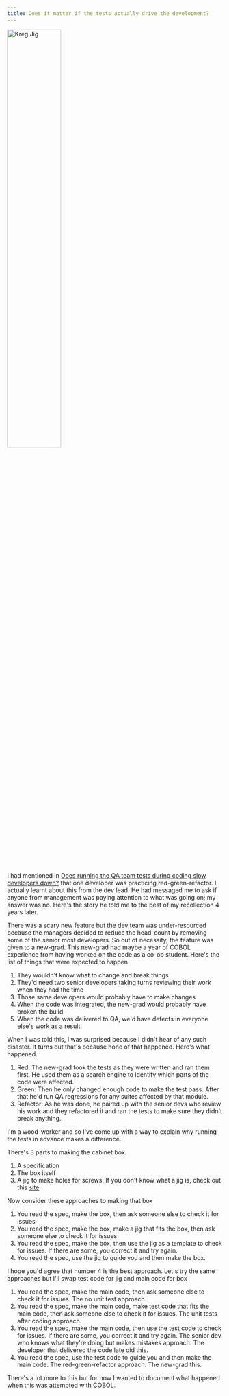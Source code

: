 ```yaml
---
title: Does it matter if the tests actually drive the development?
---
```


<a href="https://www.kregtool.com/shop/pocket-hole-joinery/pocket-hole-jigs/kreg-pocket-hole-jig-k4/K4.html" target="_blank">
    <img src="{{ site.baseurl }}/assets/images/jig.jpg" alt="Kreg Jig" title="Kreg Jig" style="width:50%; display: block;" />
</a>

I had mentioned in [Does running the QA team tests during coding slow developers down?](2) that one developer was practicing red-green-refactor.
I actually learnt about this from the dev lead.
He had messaged me to ask if anyone from management was paying attention to what was going on; my answer was no.
Here's the story he told me to the best of my recollection 4 years later.

There was a scary new feature but the dev team was under-resourced because the managers decided to reduce the head-count by removing some of the senior most developers.
So out of necessity, the feature was given to a new-grad.
This new-grad had maybe a year of COBOL experience from having worked on the code as a co-op student.
Here's the list of things that were expected to happen

1. They wouldn't know what to change and break things
2. They'd need two senior developers taking turns reviewing their work when they had the time
3. Those same developers would probably have to make changes
4. When the code was integrated, the new-grad would probably have broken the build
5. When the code was delivered to QA, we'd have defects in everyone else's work as a result.

When I was told this, I was surprised because I didn't hear of any such disaster.
It turns out that's because none of that happened.
Here's what happened.

1. Red: The new-grad took the tests as they were written and ran them first. He used them as a search engine to identify which parts of the code were affected.
2. Green: Then he only changed enough code to make the test pass. After that he'd run QA regressions for any suites affected by that module.
3. Refactor: As he was done, he paired up with the senior devs who review his work and they refactored it and ran the tests to make sure they didn't break anything.

I'm a wood-worker and so I've come up with a way to explain why running the tests in advance makes a difference.

There's 3 parts to making the cabinet box.
1. A specification
2. The box itself
3. A jig to make holes for screws. If you don't know what a jig is, check out this [site](https://www.kregtool.com/)

Now consider these approaches to making that box

1. You read the spec, make the box, then ask someone else to check it for issues
2. You read the spec, make the box, make a jig that fits the box, then ask someone else to check it for issues
3. You read the spec, make the box, then use the jig as a template to check for issues. If there are some, you correct it and try again.
4. You read the spec, use the jig to guide you and then make the box.

I hope you'd agree that number 4 is the best approach. Let's try the same approaches but I'll swap test code for jig and main code for box

1. You read the spec, make the main code, then ask someone else to check it for issues. The no unit test approach.
2. You read the spec, make the main code, make test code that fits the main code, then ask someone else to check it for issues. The unit tests after coding approach.
3. You read the spec, make the main code, then use the test code to check for issues. If there are some, you correct it and try again. The senior dev who knows what they're doing but makes mistakes approach. The developer that delivered the code late did this.
4. You read the spec, use the test code to guide you and then make the main code. The red-green-refactor approach. The new-grad this.

There's a lot more to this but for now I wanted to document what happened when this was attempted with COBOL.